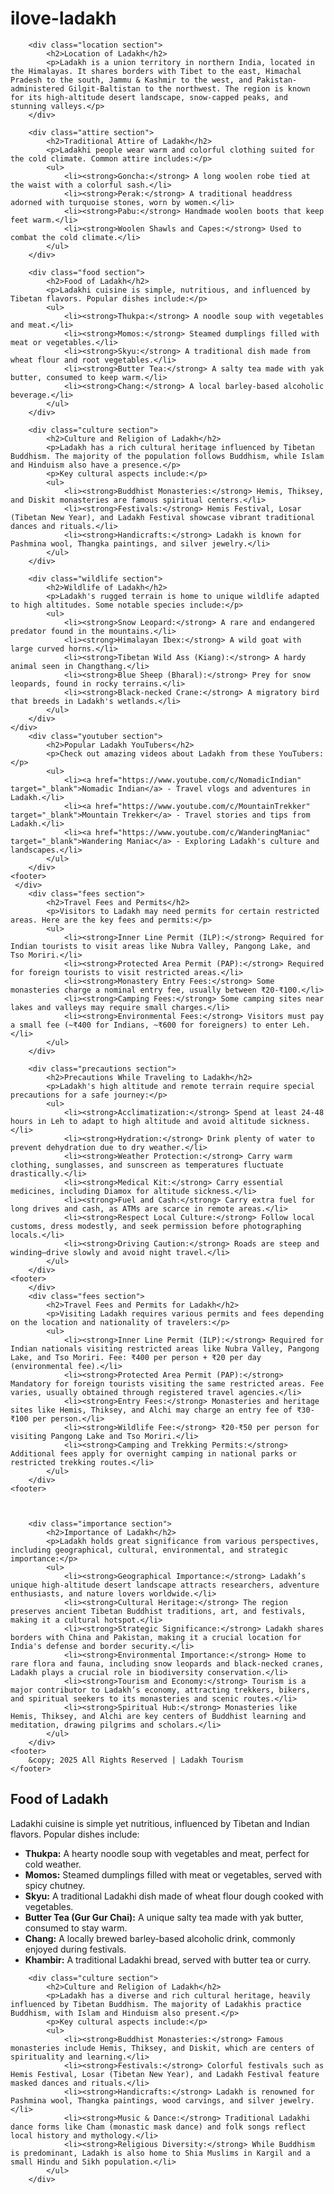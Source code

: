 # ilove-ladakh

        <div class="location section">
            <h2>Location of Ladakh</h2>
            <p>Ladakh is a union territory in northern India, located in the Himalayas. It shares borders with Tibet to the east, Himachal Pradesh to the south, Jammu & Kashmir to the west, and Pakistan-administered Gilgit-Baltistan to the northwest. The region is known for its high-altitude desert landscape, snow-capped peaks, and stunning valleys.</p>
        </div>
        
        <div class="attire section">
            <h2>Traditional Attire of Ladakh</h2>
            <p>Ladakhi people wear warm and colorful clothing suited for the cold climate. Common attire includes:</p>
            <ul>
                <li><strong>Goncha:</strong> A long woolen robe tied at the waist with a colorful sash.</li>
                <li><strong>Perak:</strong> A traditional headdress adorned with turquoise stones, worn by women.</li>
                <li><strong>Pabu:</strong> Handmade woolen boots that keep feet warm.</li>
                <li><strong>Woolen Shawls and Capes:</strong> Used to combat the cold climate.</li>
            </ul>
        </div>
        
        <div class="food section">
            <h2>Food of Ladakh</h2>
            <p>Ladakhi cuisine is simple, nutritious, and influenced by Tibetan flavors. Popular dishes include:</p>
            <ul>
                <li><strong>Thukpa:</strong> A noodle soup with vegetables and meat.</li>
                <li><strong>Momos:</strong> Steamed dumplings filled with meat or vegetables.</li>
                <li><strong>Skyu:</strong> A traditional dish made from wheat flour and root vegetables.</li>
                <li><strong>Butter Tea:</strong> A salty tea made with yak butter, consumed to keep warm.</li>
                <li><strong>Chang:</strong> A local barley-based alcoholic beverage.</li>
            </ul>
        </div>
        
        <div class="culture section">
            <h2>Culture and Religion of Ladakh</h2>
            <p>Ladakh has a rich cultural heritage influenced by Tibetan Buddhism. The majority of the population follows Buddhism, while Islam and Hinduism also have a presence.</p>
            <p>Key cultural aspects include:</p>
            <ul>
                <li><strong>Buddhist Monasteries:</strong> Hemis, Thiksey, and Diskit monasteries are famous spiritual centers.</li>
                <li><strong>Festivals:</strong> Hemis Festival, Losar (Tibetan New Year), and Ladakh Festival showcase vibrant traditional dances and rituals.</li>
                <li><strong>Handicrafts:</strong> Ladakh is known for Pashmina wool, Thangka paintings, and silver jewelry.</li>
            </ul>
        </div>
        
        <div class="wildlife section">
            <h2>Wildlife of Ladakh</h2>
            <p>Ladakh's rugged terrain is home to unique wildlife adapted to high altitudes. Some notable species include:</p>
            <ul>
                <li><strong>Snow Leopard:</strong> A rare and endangered predator found in the mountains.</li>
                <li><strong>Himalayan Ibex:</strong> A wild goat with large curved horns.</li>
                <li><strong>Tibetan Wild Ass (Kiang):</strong> A hardy animal seen in Changthang.</li>
                <li><strong>Blue Sheep (Bharal):</strong> Prey for snow leopards, found in rocky terrains.</li>
                <li><strong>Black-necked Crane:</strong> A migratory bird that breeds in Ladakh's wetlands.</li>
            </ul>
        </div>
    </div>
        <div class="youtuber section">
            <h2>Popular Ladakh YouTubers</h2>
            <p>Check out amazing videos about Ladakh from these YouTubers:</p>
            <ul>
                <li><a href="https://www.youtube.com/c/NomadicIndian" target="_blank">Nomadic Indian</a> - Travel vlogs and adventures in Ladakh.</li>
                <li><a href="https://www.youtube.com/c/MountainTrekker" target="_blank">Mountain Trekker</a> - Travel stories and tips from Ladakh.</li>
                <li><a href="https://www.youtube.com/c/WanderingManiac" target="_blank">Wandering Maniac</a> - Exploring Ladakh's culture and landscapes.</li>
            </ul>
        </div>
    <footer>
     </div>
        <div class="fees section">
            <h2>Travel Fees and Permits</h2>
            <p>Visitors to Ladakh may need permits for certain restricted areas. Here are the key fees and permits:</p>
            <ul>
                <li><strong>Inner Line Permit (ILP):</strong> Required for Indian tourists to visit areas like Nubra Valley, Pangong Lake, and Tso Moriri.</li>
                <li><strong>Protected Area Permit (PAP):</strong> Required for foreign tourists to visit restricted areas.</li>
                <li><strong>Monastery Entry Fees:</strong> Some monasteries charge a nominal entry fee, usually between ₹20-₹100.</li>
                <li><strong>Camping Fees:</strong> Some camping sites near lakes and valleys may require small charges.</li>
                <li><strong>Environmental Fees:</strong> Visitors must pay a small fee (~₹400 for Indians, ~₹600 for foreigners) to enter Leh.</li>
            </ul>
        </div>
        
        <div class="precautions section">
            <h2>Precautions While Traveling to Ladakh</h2>
            <p>Ladakh's high altitude and remote terrain require special precautions for a safe journey:</p>
            <ul>
                <li><strong>Acclimatization:</strong> Spend at least 24-48 hours in Leh to adapt to high altitude and avoid altitude sickness.</li>
                <li><strong>Hydration:</strong> Drink plenty of water to prevent dehydration due to dry weather.</li>
                <li><strong>Weather Protection:</strong> Carry warm clothing, sunglasses, and sunscreen as temperatures fluctuate drastically.</li>
                <li><strong>Medical Kit:</strong> Carry essential medicines, including Diamox for altitude sickness.</li>
                <li><strong>Fuel and Cash:</strong> Carry extra fuel for long drives and cash, as ATMs are scarce in remote areas.</li>
                <li><strong>Respect Local Culture:</strong> Follow local customs, dress modestly, and seek permission before photographing locals.</li>
                <li><strong>Driving Caution:</strong> Roads are steep and winding—drive slowly and avoid night travel.</li>
            </ul>
        </div>
    <footer>
        </div>
        <div class="fees section">
            <h2>Travel Fees and Permits for Ladakh</h2>
            <p>Visiting Ladakh requires various permits and fees depending on the location and nationality of travelers:</p>
            <ul>
                <li><strong>Inner Line Permit (ILP):</strong> Required for Indian nationals visiting restricted areas like Nubra Valley, Pangong Lake, and Tso Moriri. Fee: ₹400 per person + ₹20 per day (environmental fee).</li>
                <li><strong>Protected Area Permit (PAP):</strong> Mandatory for foreign tourists visiting the same restricted areas. Fee varies, usually obtained through registered travel agencies.</li>
                <li><strong>Entry Fees:</strong> Monasteries and heritage sites like Hemis, Thiksey, and Alchi may charge an entry fee of ₹30-₹100 per person.</li>
                <li><strong>Wildlife Fee:</strong> ₹20-₹50 per person for visiting Pangong Lake and Tso Moriri.</li>
                <li><strong>Camping and Trekking Permits:</strong> Additional fees apply for overnight camping in national parks or restricted trekking routes.</li>
            </ul>
        </div>
    <footer>
       
    

        <div class="importance section">
            <h2>Importance of Ladakh</h2>
            <p>Ladakh holds great significance from various perspectives, including geographical, cultural, environmental, and strategic importance:</p>
            <ul>
                <li><strong>Geographical Importance:</strong> Ladakh’s unique high-altitude desert landscape attracts researchers, adventure enthusiasts, and nature lovers worldwide.</li>
                <li><strong>Cultural Heritage:</strong> The region preserves ancient Tibetan Buddhist traditions, art, and festivals, making it a cultural hotspot.</li>
                <li><strong>Strategic Significance:</strong> Ladakh shares borders with China and Pakistan, making it a crucial location for India's defense and border security.</li>
                <li><strong>Environmental Importance:</strong> Home to rare flora and fauna, including snow leopards and black-necked cranes, Ladakh plays a crucial role in biodiversity conservation.</li>
                <li><strong>Tourism and Economy:</strong> Tourism is a major contributor to Ladakh’s economy, attracting trekkers, bikers, and spiritual seekers to its monasteries and scenic routes.</li>
                <li><strong>Spiritual Hub:</strong> Monasteries like Hemis, Thiksey, and Alchi are key centers of Buddhist learning and meditation, drawing pilgrims and scholars.</li>
            </ul>
        </div>
    <footer>
        &copy; 2025 All Rights Reserved | Ladakh Tourism
    </footer>
  <div class="food section">
            <h2>Food of Ladakh</h2>
            <p>Ladakhi cuisine is simple yet nutritious, influenced by Tibetan and Indian flavors. Popular dishes include:</p>
            <ul>
                <li><strong>Thukpa:</strong> A hearty noodle soup with vegetables and meat, perfect for cold weather.</li>
                <li><strong>Momos:</strong> Steamed dumplings filled with meat or vegetables, served with spicy chutney.</li>
                <li><strong>Skyu:</strong> A traditional Ladakhi dish made of wheat flour dough cooked with vegetables.</li>
                <li><strong>Butter Tea (Gur Gur Chai):</strong> A unique salty tea made with yak butter, consumed to stay warm.</li>
                <li><strong>Chang:</strong> A locally brewed barley-based alcoholic drink, commonly enjoyed during festivals.</li>
                <li><strong>Khambir:</strong> A traditional Ladakhi bread, served with butter tea or curry.</li>
            </ul>
        </div>
        
        <div class="culture section">
            <h2>Culture and Religion of Ladakh</h2>
            <p>Ladakh has a diverse and rich cultural heritage, heavily influenced by Tibetan Buddhism. The majority of Ladakhis practice Buddhism, with Islam and Hinduism also present.</p>
            <p>Key cultural aspects include:</p>
            <ul>
                <li><strong>Buddhist Monasteries:</strong> Famous monasteries include Hemis, Thiksey, and Diskit, which are centers of spirituality and learning.</li>
                <li><strong>Festivals:</strong> Colorful festivals such as Hemis Festival, Losar (Tibetan New Year), and Ladakh Festival feature masked dances and rituals.</li>
                <li><strong>Handicrafts:</strong> Ladakh is renowned for Pashmina wool, Thangka paintings, wood carvings, and silver jewelry.</li>
                <li><strong>Music & Dance:</strong> Traditional Ladakhi dance forms like Cham (monastic mask dance) and folk songs reflect local history and mythology.</li>
                <li><strong>Religious Diversity:</strong> While Buddhism is predominant, Ladakh is also home to Shia Muslims in Kargil and a small Hindu and Sikh population.</li>
            </ul>
        </div>

</body>
</html>

